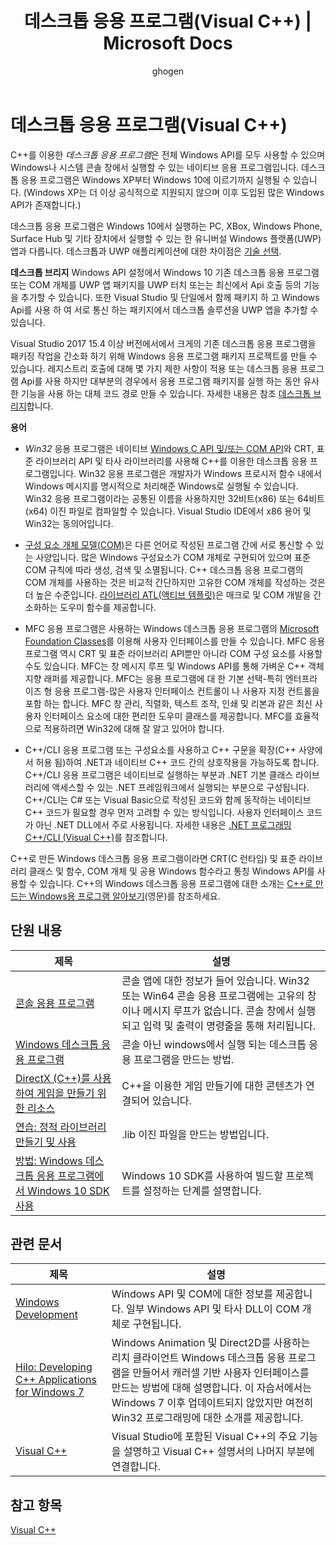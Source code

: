 ﻿---
title: 데스크톱 응용 프로그램(Visual C++) | Microsoft Docs
ms.custom: ''
ms.date: 11/04/2016
ms.technology:
- cpp-windows
ms.topic: conceptual
dev_langs:
- C++
ms.assetid: a020b534-293c-44e2-aa48-516c43ddeb8f
author: ghogen
ms.author: ghogen
ms.workload:
- cplusplus
- uwp
ms.openlocfilehash: 8e7d3612cd306dc2235b9fb4e6051415cba699c5
ms.sourcegitcommit: a4454b91d556a3dc43d8755cdcdeabcc9285a20e
ms.translationtype: MT
ms.contentlocale: ko-KR
ms.lasthandoff: 06/01/2018
ms.locfileid: "34569796"
---
# <a name="desktop-applications-visual-c"></a>데스크톱 응용 프로그램(Visual C++)
C++를 이용한 *데스크톱 응용 프로그램*은 전체 Windows API를 모두 사용할 수 있으며 Windows나 시스템 콘솔 창에서 실행할 수 있는 네이티브 응용 프로그램입니다. 데스크톱 응용 프로그램은 Windows XP부터 Windows 10에 이르기까지 실행될 수 있습니다. (Windows XP는 더 이상 공식적으로 지원되지 않으며 이후 도입된 많은 Windows API가 존재합니다.)

데스크톱 응용 프로그램은 Windows 10에서 실행하는 PC, XBox, Windows Phone, Surface Hub 및 기타 장치에서 실행할 수 있는 한 유니버설 Windows 플랫폼(UWP) 앱과 다릅니다. 데스크톱과 UWP 애플리케이션에 대한 차이점은 [기술 선택](https://msdn.microsoft.com/en-us/library/windows/desktop/dn614993\(v=vs.85\).aspx).  


**데스크톱 브리지** Windows API 설정에서 Windows 10 기존 데스크톱 응용 프로그램 또는 COM 개체를 UWP 앱 패키지를 UWP 터치 또는는 최신에서 Api 호출 등의 기능을 추가할 수 있습니다. 또한 Visual Studio 및 단일에서 함께 패키지 하 고 Windows Api를 사용 하 여 서로 통신 하는 패키지에서 데스크톱 솔루션을 UWP 앱을 추가할 수 있습니다.  
   
Visual Studio 2017 15.4 이상 버전에서에서 크게의 기존 데스크톱 응용 프로그램을 패키징 작업을 간소화 하기 위해 Windows 응용 프로그램 패키지 프로젝트를 만들 수 있습니다. 레지스트리 호출에 대해 몇 가지 제한 사항이 적용 또는 데스크톱 응용 프로그램 Api를 사용 하지만 대부분의 경우에서 응용 프로그램 패키지를 실행 하는 동안 유사한 기능을 사용 하는 대체 코드 경로 만들 수 있습니다. 자세한 내용은 참조 [데스크톱 브리지](/windows-uwp/porting/desktop-to-uwp-root)합니다.  
  
 **용어**  
  
-   *Win32* 응용 프로그램은 네이티브 [Windows C API 및/또는 COM API](https://msdn.microsoft.com/en-us/library/windows/desktop/ff818516\(v=vs.85\).aspx)와 CRT, 표준 라이브러리 API 및 타사 라이브러리를 사용해 C++를 이용한 데스크톱 응용 프로그램입니다. Win32 응용 프로그램은 개발자가 Windows 프로시저 함수 내에서 Windows 메시지를 명시적으로 처리해준 Windows로 실행될 수 있습니다.  Win32 응용 프로그램이라는 공통된 이름을 사용하지만 32비트(x86) 또는 64비트(x64) 이진 파일로 컴파일할 수 있습니다. Visual Studio IDE에서 x86 용어 및 Win32는 동의어입니다.  
  
-   [구성 요소 개체 모델(COM)](https://msdn.microsoft.com/en-us/library/windows/desktop/ms694363\(v=vs.85\).aspx)은 다른 언어로 작성된 프로그램 간에 서로 통신할 수 있는 사양입니다. 많은 Windows 구성요소가 COM 개체로 구현되어 있으며 표준 COM 규칙에 따라 생성, 검색 및 소멸됩니다.  C++ 데스크톱 응용 프로그램의 COM 개체를 사용하는 것은 비교적 간단하지만 고유한 COM 개체를 작성하는 것은 더 높은 수준입니다. [라이브러리 ATL(액티브 템플릿)](../atl/atl-com-desktop-components.md)은 매크로 및 COM 개발을 간소화하는 도우미 함수를 제공합니다.  
  
-   MFC 응용 프로그램은 사용하는 Windows 데스크톱 응용 프로그램의 [Microsoft Foundation Classes](../mfc/mfc-desktop-applications.md)를 이용해 사용자 인터페이스를 만들 수 있습니다. MFC 응용 프로그램 역시 CRT 및 표준 라이브러리 API뿐만 아니라 COM 구성 요소를 사용할 수도 있습니다. MFC는 창 메시지 루프 및 Windows API를 통해 가벼운 C++ 객체 지향 래퍼를 제공합니다. MFC는 응용 프로그램에 대 한 기본 선택-특히 엔터프라이즈 형 응용 프로그램-많은 사용자 인터페이스 컨트롤이 나 사용자 지정 컨트롤을 포함 하는 합니다. MFC 창 관리, 직렬화, 텍스트 조작, 인쇄 및 리본과 같은 최신 사용자 인터페이스 요소에 대한 편리한 도우미 클래스를 제공합니다. MFC를 효율적으로 적용하려면 Win32에 대해 잘 알고 있어야 합니다.  
  
-   C++/CLI 응용 프로그램 또는 구성요소를 사용하고 C++ 구문을 확장(C++ 사양에서 허용 됨)하여 .NET과 네이티브 C++ 코드 간의 상호작용을 가능하도록 합니다.  C++/CLI 응용 프로그램은 네이티브로 실행하는 부분과 .NET 기본 클래스 라이브러리에 액세스할 수 있는 .NET 프레임워크에서 실행되는 부분으로 구성됩니다. C++/CLI는 C# 또는 Visual Basic으로 작성된 코드와 함께 동작하는 네이티브 C++ 코드가 필요할 경우 먼저 고려할 수 있는 방식입니다. 사용자 인터페이스 코드가 아닌 .NET DLL에서 주로 사용됩니다. 자세한 내용은 [.NET 프로그래밍 C++/CLI (Visual C++)](../dotnet/dotnet-programming-with-cpp-cli-visual-cpp.md)를 참조합니다.  
  
 C++로 만든 Windows 데스크톱 응용 프로그램이라면 CRT(C 런타임) 및 표준 라이브러리 클래스 및 함수, COM 개체 및 공용 Windows 함수라고 통칭 Windows API를 사용할 수 있습니다. C++의 Windows 데스크톱 응용 프로그램에 대한 소개는 [C++로 만드는 Windows용 프로그램 알아보기](http://go.microsoft.com/fwlink/p/?LinkId=262281)(영문)를 참조하세요.  
  
## <a name="in-this-section"></a>단원 내용  
  
|제목|설명|  
|-----------|-----------------|  
|[콘솔 응용 프로그램](../windows/console-applications-in-visual-cpp.md)|콘솔 앱에 대한 정보가 들어 있습니다. Win32 또는 Win64 콘솔 응용 프로그램에는 고유의 창이나 메시지 루프가 없습니다. 콘솔 창에서 실행되고 입력 및 출력이 명령줄을 통해 처리됩니다.|  
|[Windows 데스크톱 응용 프로그램](../windows/windows-desktop-applications-cpp.md)|콘솔 아닌 windows에서 실행 되는 데스크톱 응용 프로그램을 만드는 방법.|  
|[DirectX (C++)를 사용하여 게임을 만들기 위한 리소스](../windows/resources-for-creating-a-game-using-directx.md)|C++을 이용한 게임 만들기에 대한 콘텐츠가 연결되어 있습니다.|  
|[연습: 정적 라이브러리 만들기 및 사용](../windows/walkthrough-creating-and-using-a-static-library-cpp.md)|.lib 이진 파일을 만드는 방법입니다.|  
|[방법: Windows 데스크톱 응용 프로그램에서 Windows 10 SDK 사용](../windows/how-to-use-the-windows-10-sdk-in-a-windows-desktop-application.md)|Windows 10 SDK를 사용하여 빌드할 프로젝트를 설정하는 단계를 설명합니다.|  
  
## <a name="related-articles"></a>관련 문서  
  
|제목|설명|  
|-----------|-----------------|  
|[Windows Development](http://go.microsoft.com/fwlink/p/?LinkId=262282)|Windows API 및 COM에 대한 정보를 제공합니다. 일부 Windows API 및 타사 DLL이 COM 개체로 구현됩니다.|  
|[Hilo: Developing C++ Applications for Windows 7](http://go.microsoft.com/fwlink/p/?LinkId=262284)|Windows Animation 및 Direct2D를 사용하는 리치 클라이언트 Windows 데스크톱 응용 프로그램을 만들어서 캐러셀 기반 사용자 인터페이스를 만드는 방법에 대해 설명합니다.  이 자습서에서는 Windows 7 이후 업데이트되지 않았지만 여전히 Win32 프로그래밍에 대한 소개를 제공합니다.|  
|[Visual C++](../visual-cpp-in-visual-studio.md)|Visual Studio에 포함된 Visual C++의 주요 기능을 설명하고 Visual C++ 설명서의 나머지 부분에 연결합니다.|  
  
## <a name="see-also"></a>참고 항목  
 [Visual C++](../visual-cpp-in-visual-studio.md)
